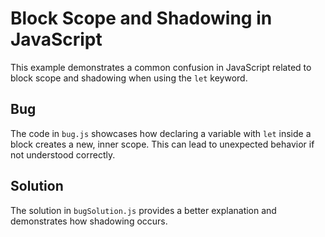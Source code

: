 # Block Scope and Shadowing in JavaScript

This example demonstrates a common confusion in JavaScript related to block scope and shadowing when using the `let` keyword.

## Bug

The code in `bug.js` showcases how declaring a variable with `let` inside a block creates a new, inner scope. This can lead to unexpected behavior if not understood correctly.

## Solution

The solution in `bugSolution.js` provides a better explanation and demonstrates how shadowing occurs.
